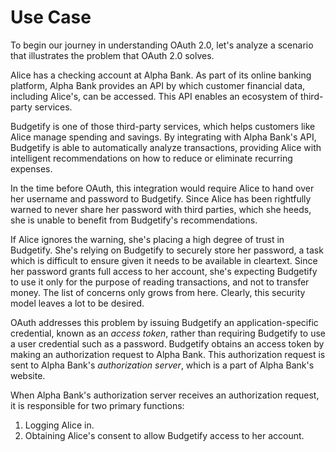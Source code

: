 # Use Case

To begin our journey in understanding OAuth 2.0, let's analyze a scenario that
illustrates the problem that OAuth 2.0 solves.

Alice has a checking account at Alpha Bank.  As part of its online banking
platform, Alpha Bank provides an API by which customer financial data, including
Alice's, can be accessed.  This API enables an ecosystem of third-party
services.

Budgetify is one of those third-party services, which helps customers like Alice
manage spending and savings.  By integrating with Alpha Bank's API, Budgetify is
able to automatically analyze transactions, providing Alice with intelligent
recommendations on how to reduce or eliminate recurring expenses.

In the time before OAuth, this integration would require Alice to hand over her
username and password to Budgetify.  Since Alice has been rightfully warned to
never share her password with third parties, which she heeds, she is unable to
benefit from Budgetify's recommendations.

If Alice ignores the warning, she's placing a high degree of trust in Budgetify.
She's relying on Budgetify to securely store her password, a task which is
difficult to ensure given it needs to be available in cleartext.  Since her
password grants full access to her account, she's expecting Budgetify to use it
only for the purpose of reading transactions, and not to transfer money.  The
list of concerns only grows from here.  Clearly, this security model leaves a
lot to be desired.

OAuth addresses this problem by issuing Budgetify an application-specific
credential, known as an _access token_, rather than requiring Budgetify to use
a user credential such as a password.  Budgetify obtains an access token by
making an authorization request to Alpha Bank.  This authorization request is
sent to Alpha Bank's _authorization server_, which is a part of Alpha Bank's
website.

When Alpha Bank's authorization server receives an authorization request, it is
responsible for two primary functions:
  1. Logging Alice in.
  2. Obtaining Alice's consent to allow Budgetify access to her account.
  
